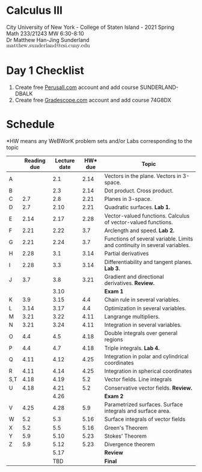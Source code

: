 # Calculus III
City University of New York - College of Staten Island - 2021 Spring  
Math 233/21243 MW 6:30-8:10  
Dr Matthew Han-Jing Sunderland  
![other](../other2.png)

# Day 1 Checklist
1. Create free [Perusall.com](https://www.perusall.com) account and add course SUNDERLAND-DBALK  
1. Create free [Gradescope.com](https://www.gradescope.com) account and add course 74G8DX  

# Schedule
\*HW means any WeBWorK problem sets and/or Labs corresponding to the topic

| | Reading due | Lecture date | HW\* due | Topic |
| --- | ---- | ---- | ---- | - |
| A   |      | 2.1  | 2.14 | Vectors in the plane. Vectors in 3-space. |
| B   |      | 2.3  | 2.14 | Dot product. Cross product. |
| C   | 2.7  | 2.8  | 2.21 | Planes in 3-space. |
| D   | 2.7  | 2.10 | 2.21 | Quadratic surfaces. **Lab 1.** |
| E   | 2.14 | 2.17 | 2.28 | Vector-valued functions. Calculus of vector-valued functions. |
| F   | 2.21 | 2.22 | 3.7  | Arclength and speed. **Lab 2.** |
| G   | 2.21 | 2.24 | 3.7  | Functions of several variable. Limits and continuity in several variables. |
| H   | 2.28 | 3.1  | 3.14 | Partial derivatives |
| I   | 2.28 | 3.3  | 3.14 | Differentiability and tangent planes. **Lab 3.** |
| J   | 3.7  | 3.8  | 3.21 | Gradient and directional derivatives. **Review.** |
|     |      | 3.10 |      | **Exam 1** |
| K   | 3.9  | 3.15 | 4.4  | Chain rule in several variables. |
| L   | 3.14 | 3.17 | 4.4  | Optimization in several variables. |
| M   | 3.21 | 3.22 | 4.11 | Langrange multipliers. |
| N   | 3.21 | 3.24 | 4.11 | Integration in several variables. |
| O   | 4.4  | 4.5  | 4.18 | Double integrals over general regions |
| P   | 4.4  | 4.7  | 4.18 | Triple integrals. **Lab 4.** |
| Q   | 4.11 | 4.12 | 4.25 | Integration in polar and cylindrical coordinates |
| R   | 4.11 | 4.14 | 4.25 | Integration in spherical coordinates
| S,T | 4.18 | 4.19 | 5.2  | Vector fields. Line integrals |
| U   | 4.18 | 4.21 | 5.2  | Conservative vector fields. **Review.** |
|     |      | 4.26 |      | **Exam 2** |
| V   | 4.25 | 4.28 | 5.9  | Parametrized surfaces. Surface integrals and surface area. |
| W   | 5.2  | 5.3  | 5.16 | Surface integrals of vector fields |
| X   | 5.2  | 5.5  | 5.16 | Green's Theorem |
| Y   | 5.9  | 5.10 | 5.23 | Stokes' Theorem |
| Z   | 5.9  | 5.12 | 5.23 | Divergence theorem |
|     |      | 5.17 |      | **Review** |
|     |      | TBD  |      | **Final**  |

